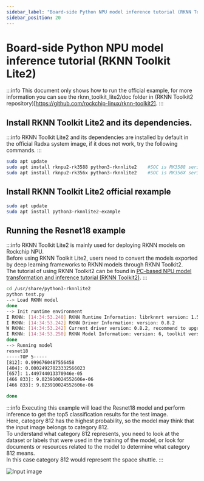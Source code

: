 ```yaml
---
sidebar_label: "Board-side Python NPU model inference tutorial (RKNN Toolkit Lite2)"
sidebar_position: 20
---
```


# Board-side Python NPU model inference tutorial (RKNN Toolkit Lite2)

:::info
This document only shows how to run the official example, for more information you can see the rknn_toolkit_lite2/doc folder in (RKNN Toolkit2 repository)[https://github.com/rockchip-linux/rknn-toolkit2].
:::

## Install RKNN Toolkit Lite2 and its dependencies.

:::info
RKNN Toolkit Lite2 and its dependencies are installed by default in the official Radxa system image, if it does not work, try the following commands.
:::

```bash
sudo apt update
sudo apt install rknpu2-rk3588 python3-rknnlite2    #SOC is RK3588 series
sudo apt install rknpu2-rk356x python3-rknnlite2    #SOC is RK356X series
```

## Install RKNN Toolkit Lite2 official rexample

```bash
sudo apt update
sudo apt install python3-rknnlite2-example
```

## Running the Resnet18 example

:::info
RKNN Toolkit Lite2 is mainly used for deploying RKNN models on Rockchip NPU.  
Before using RKNN Toolkit Lite2, users need to convert the models exported by deep learning frameworks to RKNN models through RKNN Toolkit2.  
The tutorial of using RKNN Toolkit2 can be found in [PC-based NPU model transformation and inference tutorial (RKNN Toolkit2)](/general-tutorial/rknn-toolkit2.md).
:::

```bash
cd /usr/share/python3-rknnlite2
python test.py
--> Load RKNN model
done
--> Init runtime environment
I RKNN: [14:34:53.240] RKNN Runtime Information: librknnrt version: 1.5.2 (c6b7b351a@2023-08-23T15:28:22)
I RKNN: [14:34:53.242] RKNN Driver Information: version: 0.8.2
W RKNN: [14:34:53.242] Current driver version: 0.8.2, recommend to upgrade the driver to the new version: >= 0.8.8
I RKNN: [14:34:53.250] RKNN Model Information: version: 6, toolkit version: 1.5.2-source_code(compiler version: 1.5.2 (71720f3fc@2023-08-21T09:35:42)), target: RKNPU v2, target platform: rk3588, framework name: PyTorch, framework layout: NCHW, model inference type: static_shape
done
--> Running model
resnet18
-----TOP 5-----
[812]: 0.9996760487556458
[404]: 0.00024927023332566023
[657]: 1.449744013370946e-05
[466 833]: 9.023910024552606e-06
[466 833]: 9.023910024552606e-06

done
```

:::info
Executing this example will load the Resnet18 model and perform inference to get the top5 classification results for the test image.  
Here, category 812 has the highest probability, so the model may think that the input image belongs to category 812.  
To understand what category 812 represents, you need to look at the dataset or labels that were used in the training of the model, or look for documents or resources related to the model to determine what category 812 means.  
In this case category 812 would represent the space shuttle.
:::

![Input image](/img/general-tutorial/rknn/space_shuttle_224.webp)

